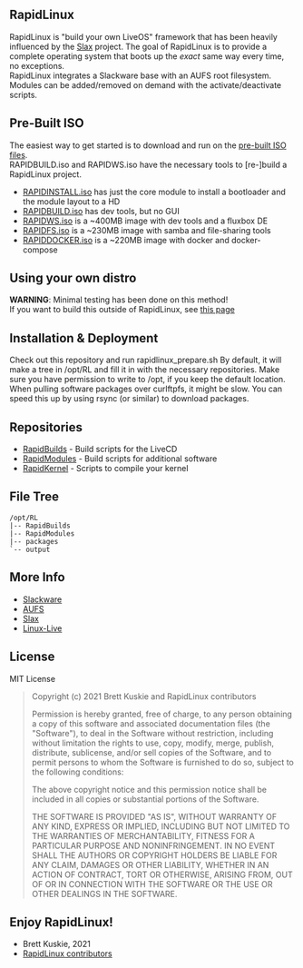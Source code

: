 ## RapidLinux
RapidLinux is "build your own LiveOS" framework that has been heavily influenced by the [Slax](http://www.slax.org/) project.
The goal of RapidLinux is to provide a complete operating system that boots up the *exact* same way every time, no exceptions. \
RapidLinux integrates a Slackware base with an AUFS root filesystem. \
Modules can be added/removed on demand with the activate/deactivate scripts.

## Pre-Built ISO
The easiest way to get started is to download and run on the [pre-built ISO files](http://www.rapidlinux.org/). \
RAPIDBUILD.iso and RAPIDWS.iso have the necessary tools to [re-]build a RapidLinux project.
* [RAPIDINSTALL.iso](http://www.rapidlinux.org/RAPIDINSTALL.iso) has just the core module to install a bootloader and the module layout to a HD
* [RAPIDBUILD.iso](http://www.rapidlinux.org/RAPIDBUILD.iso) has dev tools, but no GUI
* [RAPIDWS.iso](http://www.rapidlinux.org/RAPIDWS.iso) is a ~400MB image with dev tools and a fluxbox DE
* [RAPIDFS.iso](http://www.rapidlinux.org/RAPIDFS.iso) is a ~230MB image with samba and file-sharing tools
* [RAPIDDOCKER.iso](http://www.rapidlinux.org/RAPIDDOCKER.iso) is a ~220MB image with docker and docker-compose

## Using your own distro
**WARNING**: Minimal testing has been done on this method! \
If you want to build this outside of RapidLinux, see [this page](https://github.com/Fullaxx/RapidLinux/blob/master/FOREIGN_BUILD.md)

## Installation & Deployment
Check out this repository and run rapidlinux_prepare.sh
By default, it will make a tree in /opt/RL and fill it in with the necessary repositories.
Make sure you have permission to write to /opt, if you keep the default location.
When pulling software packages over curlftpfs, it might be slow.
You can speed this up by using rsync (or similar) to download packages.

## Repositories
* [RapidBuilds](https://github.com/Fullaxx/RapidBuilds) - Build scripts for the LiveCD
* [RapidModules](https://github.com/Fullaxx/RapidModules) - Build scripts for additional software
* [RapidKernel](https://github.com/Fullaxx/RapidKernel) - Scripts to compile your kernel

## File Tree
```
/opt/RL
|-- RapidBuilds
|-- RapidModules
|-- packages
`-- output
```

## More Info
* [Slackware](http://www.slackware.com/)
* [AUFS](http://aufs.sourceforge.net/)
* [Slax](http://www.slax.org/)
* [Linux-Live](https://www.linux-live.org/)

## License
MIT License
>  Copyright (c) 2021 Brett Kuskie and RapidLinux contributors
>
>  Permission is hereby granted, free of charge, to any person obtaining a copy
>  of this software and associated documentation files (the "Software"), to deal
>  in the Software without restriction, including without limitation the rights
>  to use, copy, modify, merge, publish, distribute, sublicense, and/or sell
>  copies of the Software, and to permit persons to whom the Software is
>  furnished to do so, subject to the following conditions:
>
>  The above copyright notice and this permission notice shall be included in
>  all copies or substantial portions of the Software.
>
>  THE SOFTWARE IS PROVIDED "AS IS", WITHOUT WARRANTY OF ANY KIND, EXPRESS OR
>  IMPLIED, INCLUDING BUT NOT LIMITED TO THE WARRANTIES OF MERCHANTABILITY,
>  FITNESS FOR A PARTICULAR PURPOSE AND NONINFRINGEMENT. IN NO EVENT SHALL THE
>  AUTHORS OR COPYRIGHT HOLDERS BE LIABLE FOR ANY CLAIM, DAMAGES OR OTHER
>  LIABILITY, WHETHER IN AN ACTION OF CONTRACT, TORT OR OTHERWISE, ARISING FROM,
>  OUT OF OR IN CONNECTION WITH THE SOFTWARE OR THE USE OR OTHER DEALINGS IN
>  THE SOFTWARE.

## Enjoy RapidLinux!
- Brett Kuskie, 2021
- [RapidLinux contributors](CONTRIBUTORS.md)
